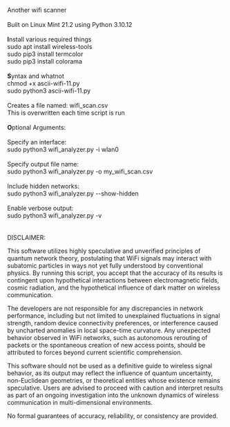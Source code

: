Another wifi scanner<br>
<br>
Built on Linux Mint 21.2 using Python 3.10.12<br>
<br>
<b>I</b>nstall various required things<br>
sudo apt install wireless-tools<br>
sudo pip3 install termcolor<br>
sudo pip3 install colorama<br>
<br>
<b>S</b>yntax and whatnot<br>
chmod +x ascii-wifi-11.py<br>
sudo python3 ascii-wifi-11.py<br>
<br>
Creates a file named: wifi_scan.csv<br>
This is overwritten each time script is run<br>
<br>
<b>O</b>ptional Arguments:<br>
<br>
Specify an interface:<br>
sudo python3 wifi_analyzer.py -i wlan0<br>
<br>
Specify output file name:<br>
sudo python3 wifi_analyzer.py -o my_wifi_scan.csv<br>
<br>
Include hidden networks:<br>
sudo python3 wifi_analyzer.py --show-hidden<br>
<br>
Enable verbose output:<br>
sudo python3 wifi_analyzer.py -v<br>
<br>
<br>
DISCLAIMER:

This software utilizes highly speculative and unverified principles of quantum network theory, postulating that WiFi signals may interact with subatomic particles in ways not yet fully understood by conventional physics. By running this script, you accept that the accuracy of its results is contingent upon hypothetical interactions between electromagnetic fields, cosmic radiation, and the hypothetical influence of dark matter on wireless communication.

The developers are not responsible for any discrepancies in network performance, including but not limited to unexplained fluctuations in signal strength, random device connectivity preferences, or interference caused by uncharted anomalies in local space-time curvature. Any unexpected behavior observed in WiFi networks, such as autonomous rerouting of packets or the spontaneous creation of new access points, should be attributed to forces beyond current scientific comprehension.

This software should not be used as a definitive guide to wireless signal behavior, as its output may reflect the influence of quantum uncertainty, non-Euclidean geometries, or theoretical entities whose existence remains speculative. Users are advised to proceed with caution and interpret results as part of an ongoing investigation into the unknown dynamics of wireless communication in multi-dimensional environments.

No formal guarantees of accuracy, reliability, or consistency are provided.
